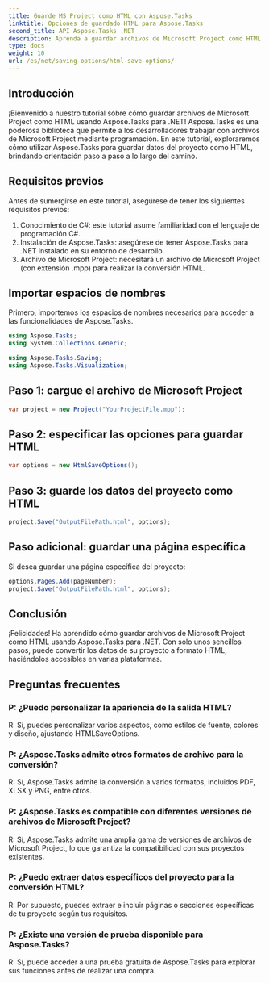 ```yaml
---
title: Guarde MS Project como HTML con Aspose.Tasks
linktitle: Opciones de guardado HTML para Aspose.Tasks
second_title: API Aspose.Tasks .NET
description: Aprenda a guardar archivos de Microsoft Project como HTML usando Aspose.Tasks para .NET. Convierta datos de proyectos sin esfuerzo con nuestra guía paso a paso.
type: docs
weight: 10
url: /es/net/saving-options/html-save-options/
---
```

## Introducción
¡Bienvenido a nuestro tutorial sobre cómo guardar archivos de Microsoft Project como HTML usando Aspose.Tasks para .NET! Aspose.Tasks es una poderosa biblioteca que permite a los desarrolladores trabajar con archivos de Microsoft Project mediante programación. En este tutorial, exploraremos cómo utilizar Aspose.Tasks para guardar datos del proyecto como HTML, brindando orientación paso a paso a lo largo del camino.
## Requisitos previos
Antes de sumergirse en este tutorial, asegúrese de tener los siguientes requisitos previos:
1. Conocimiento de C#: este tutorial asume familiaridad con el lenguaje de programación C#.
2. Instalación de Aspose.Tasks: asegúrese de tener Aspose.Tasks para .NET instalado en su entorno de desarrollo.
3. Archivo de Microsoft Project: necesitará un archivo de Microsoft Project (con extensión .mpp) para realizar la conversión HTML.

## Importar espacios de nombres
Primero, importemos los espacios de nombres necesarios para acceder a las funcionalidades de Aspose.Tasks.
```csharp
using Aspose.Tasks;
using System.Collections.Generic;

using Aspose.Tasks.Saving;
using Aspose.Tasks.Visualization;
```

## Paso 1: cargue el archivo de Microsoft Project
```csharp
var project = new Project("YourProjectFile.mpp");
```
## Paso 2: especificar las opciones para guardar HTML
```csharp
var options = new HtmlSaveOptions();
```
## Paso 3: guarde los datos del proyecto como HTML
```csharp
project.Save("OutputFilePath.html", options);
```
## Paso adicional: guardar una página específica
Si desea guardar una página específica del proyecto:
```csharp
options.Pages.Add(pageNumber);
project.Save("OutputFilePath.html", options);
```

## Conclusión
¡Felicidades! Ha aprendido cómo guardar archivos de Microsoft Project como HTML usando Aspose.Tasks para .NET. Con solo unos sencillos pasos, puede convertir los datos de su proyecto a formato HTML, haciéndolos accesibles en varias plataformas.
## Preguntas frecuentes
### P: ¿Puedo personalizar la apariencia de la salida HTML?
R: Sí, puedes personalizar varios aspectos, como estilos de fuente, colores y diseño, ajustando HTMLSaveOptions.
### P: ¿Aspose.Tasks admite otros formatos de archivo para la conversión?
R: Sí, Aspose.Tasks admite la conversión a varios formatos, incluidos PDF, XLSX y PNG, entre otros.
### P: ¿Aspose.Tasks es compatible con diferentes versiones de archivos de Microsoft Project?
R: Sí, Aspose.Tasks admite una amplia gama de versiones de archivos de Microsoft Project, lo que garantiza la compatibilidad con sus proyectos existentes.
### P: ¿Puedo extraer datos específicos del proyecto para la conversión HTML?
R: Por supuesto, puedes extraer e incluir páginas o secciones específicas de tu proyecto según tus requisitos.
### P: ¿Existe una versión de prueba disponible para Aspose.Tasks?
R: Sí, puede acceder a una prueba gratuita de Aspose.Tasks para explorar sus funciones antes de realizar una compra.